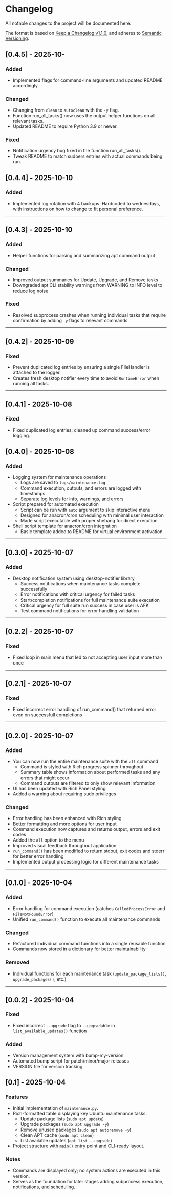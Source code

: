 <!-- markdownlint-disable MD024 -->
# Changelog

All notable changes to the project will be documented here.

The format is based on [Keep a Changelog v1.1.0](https://keepachangelog.com/en/1.1.0/),
and adheres to [Semantic Versioning](https://semver.org/spec/v2.0.0.html).

## [0.4.5] - 2025-10-

### Added

- Implemented flags for command-line arguments and updated README accordingly.

### Changed

- Changing from `clean` to `autoclean` with the `-y` flag.
- Function run_all_tasks() now uses the output helper functions on all relevant tasks.
- Updated README to require Python 3.9 or newer.

### Fixed

- Notification urgency bug fixed in the function run_all_tasks().
- Tweak README to match sudoers entries with actual commands being run.

## [0.4.4] - 2025-10-10

### Added

- Implemented log rotation with 4 backups. Hardcoded to wednesdays, with instructions on how to change to fit personal preference.

---

## [0.4.3] - 2025-10-10

### Added

- Helper functions for parsing and summarizing apt command output

### Changed

- Improved output summaries for Update, Upgrade, and Remove tasks
- Downgraded apt CLI stability warnings from WARNING to INFO level to reduce log noise

### Fixed

- Resolved subprocess crashes when running individual tasks that require confirmation by adding `-y` flags to relevant commands

---

## [0.4.2] - 2025-10-09

### Fixed

- Prevent duplicated log entries by ensuring a single FileHandler is attached to the logger.
- Creates fresh desktop notifier every time to avoid `RuntimeError` when running all tasks.

---

## [0.4.1] - 2025-10-08

### Fixed

- Fixed duplicated log entries; cleaned up command success/error logging.

## [0.4.0] - 2025-10-08

### Added

- Logging system for maintenance operations
  - Logs are saved to `logs/maintenance.log`
  - Command execution, outputs, and errors are logged with timestamps
  - Separate log levels for info, warnings, and errors
- Script prepared for automated execution
  - Script can be run with `auto` argument to skip interactive menu
  - Designed for anacron/cron scheduling with minimal user interaction
  - Made script executable with proper shebang for direct execution
- Shell script template for anacron/cron integration
  - Basic template added to README for virtual environment activation

---

## [0.3.0] - 2025-10-07

### Added

- Desktop notification system using desktop-notifier library
  - Success notifications when maintenance tasks complete successfully
  - Error notifications with critical urgency for failed tasks
  - Start/completion notifications for full maintenance suite execution
  - Critical urgency for full suite run success in case user is AFK
  - Test command notifications for error handling validation

---

## [0.2.2] - 2025-10-07

### Fixed

- Fixed loop in main menu that led to not accepting user input more than once

---

## [0.2.1] - 2025-10-07

### Fixed

- Fixed incorrect error handling of run_command() that returned error even on successfull completions

---

## [0.2.0] - 2025-10-07

### Added

- You can now run the entire maintenance suite with the `all` command
  - Command is styled with Rich progress spinner throughout
  - Summary table shows information about performed tasks and any errors that might occur
  - Command outputs are filtered to only show relevant information
- UI has been updated with Rich Panel styling
- Added a warning about requiring sudo privileges

### Changed

- Error handling has been enhanced with Rich styling
- Better formatting and more options for user input
- Command execution now captures and returns output, errors and exit codes
- Added the `all` option to the menu
- Improved visual feedback throughout application
- `run_command()` has been modified to return stdout, exit codes and stderr for better error handling
- Implemented output processing logic for different maintenance tasks

---

## [0.1.0] - 2025-10-04

### Added

- Error handling for command execution (catches `CalledProcessError` and `FileNotFoundError`)
- Unified `run_command()` function to execute all maintenance commands

### Changed

- Refactored individual command functions into a single reusable function
- Commands now stored in a dictionary for better maintainability

### Removed

- Individual functions for each maintenance task (`update_package_lists()`, `upgrade_packages()`, etc.)

---

## [0.0.2] - 2025-10-04

### Fixed

- Fixed incorrect `--upgrade` flag to `--upgradable` in `list_available_updates()` function

### Added

- Version management system with bump-my-version
- Automated bump script for patch/minor/major releases
- VERSION file for version tracking

## [0.1] - 2025-10-04

### Features

- Initial implementation of `maintenance.py`.
- Rich-formatted table displaying key Ubuntu maintenance tasks:
  - Update package lists (`sudo apt update`)
  - Upgrade packages (`sudo apt upgrade -y`)
  - Remove unused packages (`sudo apt autoremove -y`)
  - Clean APT cache (`sudo apt clean`)
  - List available updates (`apt list --upgrade`)
- Project structure with `main()` entry point and CLI-ready layout.

### Notes

- Commands are displayed only; no system actions are executed in this version.
- Serves as the foundation for later stages adding subprocess execution, notifications, and scheduling.
